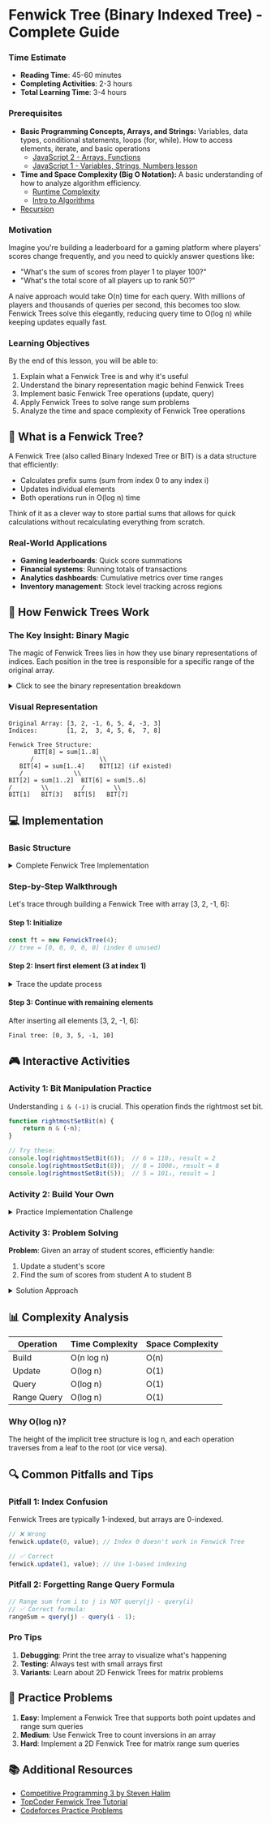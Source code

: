 # Fenwick Tree (Binary Indexed Tree) - Complete Guide

### Time Estimate
- **Reading Time**: 45-60 minutes
- **Completing Activities**: 2-3 hours
- **Total Learning Time**: 3-4 hours

### Prerequisites
- **Basic Programming Concepts, Arrays, and Strings:** Variables, data types, conditional statements, loops (for, while). How to access elements, iterate, and basic operations
    - [JavaScript 2 - Arrays, Functions](/javascript/javascript-2-array-functions.md)
    - [JavaScript 1 - Variables, Strings, Numbers lesson](/javascript/javascript-1-variables.md)
- **Time and Space Complexity (Big O Notation):** A basic understanding of how to analyze algorithm efficiency.
    - [Runtime Complexity](/runtime-complexity/runtime-complexity.md)
    - [Intro to Algorithms](/algorithms/intro-to-algorithms.md)
- [Recursion](https://github.com/Techtonica/curriculum/tree/main/recursion)

### Motivation
Imagine you're building a leaderboard for a gaming platform where players' scores change frequently, and you need to quickly answer questions like:
- "What's the sum of scores from player 1 to player 100?"
- "What's the total score of all players up to rank 50?"

A naive approach would take O(n) time for each query. With millions of players and thousands of queries per second, this becomes too slow. Fenwick Trees solve this elegantly, reducing query time to O(log n) while keeping updates equally fast.

### Learning Objectives
By the end of this lesson, you will be able to:
1. Explain what a Fenwick Tree is and why it's useful
2. Understand the binary representation magic behind Fenwick Trees
3. Implement basic Fenwick Tree operations (update, query)
4. Apply Fenwick Trees to solve range sum problems
5. Analyze the time and space complexity of Fenwick Tree operations

## 🎯 What is a Fenwick Tree?

A Fenwick Tree (also called Binary Indexed Tree or BIT) is a data structure that efficiently:
- Calculates prefix sums (sum from index 0 to any index i)
- Updates individual elements
- Both operations run in O(log n) time

Think of it as a clever way to store partial sums that allows for quick calculations without recalculating everything from scratch.

### Real-World Applications
- **Gaming leaderboards**: Quick score summations
- **Financial systems**: Running totals of transactions
- **Analytics dashboards**: Cumulative metrics over time ranges
- **Inventory management**: Stock level tracking across regions

## 🔧 How Fenwick Trees Work

### The Key Insight: Binary Magic

The magic of Fenwick Trees lies in how they use binary representations of indices. Each position in the tree is responsible for a specific range of the original array.

<details>
<summary>Click to see the binary representation breakdown</summary>

| Index | Binary | Range   |
|-------|--------|---------|
| 1     | 001    | [1]     |
| 2     | 010    | [1, 2]  |
| 3     | 011    | [3]     |
| 4     | 100    | [1, 4]  |
| 5     | 101    | [5]     |
| 6     | 110    | [5, 6]  |
| 7     | 111    | [7]     |
| 8     | 1000   | [1, 8]  |

The pattern: Each index i in the Fenwick Tree stores the sum of elements from (i - (i & -i) + 1) to i in the original array.

</details>

### Visual Representation

```
Original Array: [3, 2, -1, 6, 5, 4, -3, 3]
Indices:        [1, 2,  3, 4, 5, 6,  7, 8]

Fenwick Tree Structure:
       BIT[8] = sum[1..8]
      /                  \\
   BIT[4] = sum[1..4]    BIT[12] (if existed)
   /              \\
BIT[2] = sum[1..2]  BIT[6] = sum[5..6]
/        \\         /        \\
BIT[1]   BIT[3]   BIT[5]   BIT[7]
```

## 💻 Implementation

### Basic Structure

<details>
<summary>Complete Fenwick Tree Implementation</summary>

```javascript
class FenwickTree {
    constructor(size) {
        this.size = size;
        this.tree = new Array(size + 1).fill(0); // 1-indexed
    }
    
    // Update element at index i by adding delta
    update(i, delta) {
        while (i <= this.size) {
            this.tree[i] += delta;
            i += i & (-i); // Move to next index to update
        }
    }
    
    // Get prefix sum from index 1 to i
    query(i) {
        let sum = 0;
        while (i > 0) {
            sum += this.tree[i];
            i -= i & (-i); // Move to parent
        }
        return sum;
    }
    
    // Get range sum from left to right (inclusive)
    rangeQuery(left, right) {
        return this.query(right) - this.query(left - 1);
    }
    
    // Build tree from existing array
    static fromArray(arr) {
        const ft = new FenwickTree(arr.length);
        for (let i = 0; i < arr.length; i++) {
            ft.update(i + 1, arr[i]); // Convert to 1-indexed
        }
        return ft;
    }
}
```

</details>

### Step-by-Step Walkthrough

Let's trace through building a Fenwick Tree with array [3, 2, -1, 6]:

#### Step 1: Initialize
```javascript
const ft = new FenwickTree(4);
// tree = [0, 0, 0, 0, 0] (index 0 unused)
```

#### Step 2: Insert first element (3 at index 1)
<details>
<summary>Trace the update process</summary>

```javascript
ft.update(1, 3);
// i = 1 (binary: 001)
// tree[1] += 3 → tree = [0, 3, 0, 0, 0]
// i += i & (-i) → i = 1 + 1 = 2

// i = 2 (binary: 010)  
// tree[2] += 3 → tree = [0, 3, 3, 0, 0]
// i += i & (-i) → i = 2 + 2 = 4

// i = 4 (binary: 100)
// tree[4] += 3 → tree = [0, 3, 3, 0, 3]
// i += i & (-i) → i = 4 + 4 = 8 > size, stop
```

</details>

#### Step 3: Continue with remaining elements
After inserting all elements [3, 2, -1, 6]:
```
Final tree: [0, 3, 5, -1, 10]
```

## 🎮 Interactive Activities

### Activity 1: Bit Manipulation Practice
Understanding `i & (-i)` is crucial. This operation finds the rightmost set bit.

```javascript
function rightmostSetBit(n) {
    return n & (-n);
}

// Try these:
console.log(rightmostSetBit(6));  // 6 = 110₂, result = 2
console.log(rightmostSetBit(8));  // 8 = 1000₂, result = 8
console.log(rightmostSetBit(5));  // 5 = 101₂, result = 1
```

### Activity 2: Build Your Own
<details>
<summary>Practice Implementation Challenge</summary>

```javascript
// Complete this implementation
class SimpleFenwickTree {
    constructor(arr) {
        this.n = arr.length;
        this.tree = new Array(this.n + 1).fill(0);
        
        // TODO: Initialize the tree with array values
        // Hint: Use update method for each element
    }
    
    update(i, val) {
        // TODO: Implement update
        // Remember: i should be 1-indexed
        // Use i += i & (-i) to move to next position
    }
    
    prefixSum(i) {
        // TODO: Implement prefix sum query
        // Use i -= i & (-i) to move to parent
    }
}

// Test your implementation
const arr = [1, 3, 5, 7, 9, 11];
const ft = new SimpleFenwickTree(arr);
console.log(ft.prefixSum(3)); // Should output 9 (1+3+5)
```

</details>

### Activity 3: Problem Solving
**Problem**: Given an array of student scores, efficiently handle:
1. Update a student's score
2. Find the sum of scores from student A to student B

<details>
<summary>Solution Approach</summary>

```javascript
class ScoreTracker {
    constructor(initialScores) {
        this.fenwick = FenwickTree.fromArray(initialScores);
        this.scores = [...initialScores]; // Keep original for reference
    }
    
    updateScore(studentIndex, newScore) {
        const oldScore = this.scores[studentIndex];
        const delta = newScore - oldScore;
        
        this.fenwick.update(studentIndex + 1, delta); // Convert to 1-indexed
        this.scores[studentIndex] = newScore;
    }
    
    getScoreSum(fromStudent, toStudent) {
        // Convert to 1-indexed and get range sum
        return this.fenwick.rangeQuery(fromStudent + 1, toStudent + 1);
    }
}

// Usage example
const scores = [85, 92, 78, 96, 88];
const tracker = new ScoreTracker(scores);

console.log(tracker.getScoreSum(1, 3)); // Sum of scores from student 1 to 3
tracker.updateScore(2, 95); // Update student 2's score to 95
console.log(tracker.getScoreSum(1, 3)); // New sum after update
```

</details>

## 📊 Complexity Analysis

| Operation | Time Complexity | Space Complexity |
|-----------|----------------|------------------|
| Build | O(n log n) | O(n) |
| Update | O(log n) | O(1) |
| Query | O(log n) | O(1) |
| Range Query | O(log n) | O(1) |

### Why O(log n)?
The height of the implicit tree structure is log n, and each operation traverses from a leaf to the root (or vice versa).

## 🔍 Common Pitfalls and Tips

### Pitfall 1: Index Confusion
Fenwick Trees are typically 1-indexed, but arrays are 0-indexed.

```javascript
// ❌ Wrong
fenwick.update(0, value); // Index 0 doesn't work in Fenwick Tree

// ✅ Correct  
fenwick.update(1, value); // Use 1-based indexing
```

### Pitfall 2: Forgetting Range Query Formula
```javascript
// Range sum from i to j is NOT query(j) - query(i)
// ✅ Correct formula:
rangeSum = query(j) - query(i - 1);
```

### Pro Tips
1. **Debugging**: Print the tree array to visualize what's happening
2. **Testing**: Always test with small arrays first
3. **Variants**: Learn about 2D Fenwick Trees for matrix problems

## 🎯 Practice Problems

1. **Easy**: Implement a Fenwick Tree that supports both point updates and range sum queries
2. **Medium**: Use Fenwick Tree to count inversions in an array
3. **Hard**: Implement a 2D Fenwick Tree for matrix range sum queries

## 📚 Additional Resources

- [Competitive Programming 3 by Steven Halim](https://cpbook.net/)
- [TopCoder Fenwick Tree Tutorial](https://www.topcoder.com/community/competitive-programming/tutorials/binary-indexed-trees/)
- [Codeforces Practice Problems](https://codeforces.com/problemset?tags=data%20structures)
